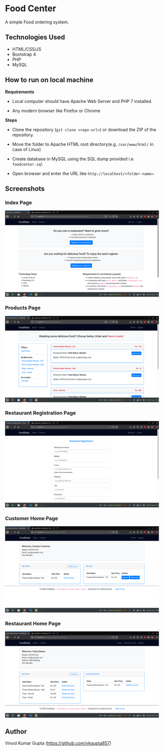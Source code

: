# Food Center

A simple Food ordering system.

## Technologies Used

- HTML/CSS/JS
- Bootstrap 4
- PHP
- MySQL

## How to run on local machine

**Requirements**

- Local computer should have Apache Web Server and PHP 7 installed.

- Any modern browser like Firefox or Chrome

**Steps**

- Clone the repository (`git clone <repo-url>`) or download the ZIP of the repository.

- Move the folder to Apache HTML root directory(e.g. `/var/www/html/` in case of Linux)

- Create database in MySQL using the SQL dump provided i.e. `foodcenter.sql`

- Open browser and enter the URL like `http://localhost/<folder-name>`. 

## Screenshots

### Index Page
![Index Page](screenshots/index.png)

### Products Page
![Products Page](screenshots/products.png)

### Restaurant Registration Page
![Restaurant Registration Page](screenshots/restaurant_registration.png)

### Customer Home Page
![Customer Home Page](screenshots/customer_home.png)

### Restaurant Home Page
![Restaurant Home Page](screenshots/restaurant_home.png)

## Author

Vinod Kumar Gupta (https://github.com/vkgupta857)